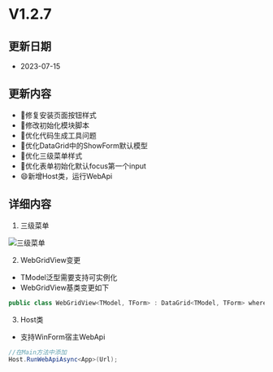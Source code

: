 # V1.2.7

## 更新日期

- 2023-07-15

## 更新内容

- 🐛修复安装页面按钮样式
- 🔨修改初始化模块脚本
- 🔨优化代码生成工具问题
- 🔨优化DataGrid中的ShowForm默认模型
- 🔨优化三级菜单样式
- 🔨优化表单初始化默认focus第一个input
- 😄新增Host类，运行WebApi

## 详细内容

1. 三级菜单

![三级菜单](https://foruda.gitee.com/images/1689078698817387148/9e4dd097_14334.png "屏幕截图")

2. WebGridView变更

- TModel泛型需要支持可实例化
- WebGridView基类变更如下

```csharp
public class WebGridView<TModel, TForm> : DataGrid<TModel, TForm> where TModel : EntityBase, new() where TForm : Form
```

3. Host类

- 支持WinForm宿主WebApi

```csharp
//在Main方法中添加
Host.RunWebApiAsync<App>(Url);
```
